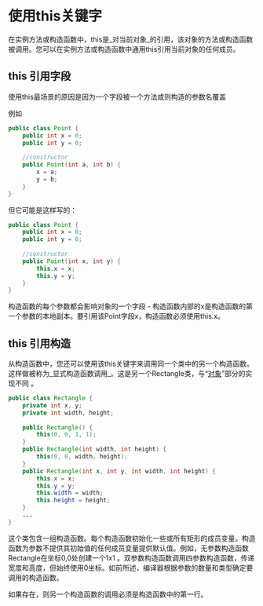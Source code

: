 # 使用this关键字

在实例方法或构造函数中，this是_对当前对象_的引用，该对象的方法或构造函数被调用。您可以在实例方法或构造函数中通用this引用当前对象的任何成员。

## this 引用字段

使用this最场景的原因是因为一个字段被一个方法或则构造的参数名覆盖

例如

```java
public class Point {
    public int x = 0;
    public int y = 0;
        
    //constructor
    public Point(int a, int b) {
        x = a;
        y = b;
    }
}
```
但它可能是这样写的：

```java
public class Point {
    public int x = 0;
    public int y = 0;
        
    //constructor
    public Point(int x, int y) {
        this.x = x;
        this.y = y;
    }
}
```

构造函数的每个参数都会影响对象的一个​​字段 - 构造函数内部的x是构造函数的第一个参数的本地副本。要引用该Point字段x，构造函数必须使用this.x。

## this 引用构造

从构造函数中，您还可以使用该this关键字来调用同一个类中的另一个构造函数。这样做被称为_显式构造函数调用_。这是另一个Rectangle类，与“[对象](//content/java/javaoo/objects.md)”部分的实现不同 。

```java
public class Rectangle {
    private int x, y;
    private int width, height;
        
    public Rectangle() {
        this(0, 0, 1, 1);
    }
    public Rectangle(int width, int height) {
        this(0, 0, width, height);
    }
    public Rectangle(int x, int y, int width, int height) {
        this.x = x;
        this.y = y;
        this.width = width;
        this.height = height;
    }
    ...
}
```

这个类包含一组构造函数。每个构造函数初始化一些或所有矩形的成员变量。构造函数为参数不提供其初始值的任何成员变量提供默认值。例如，无参数构造函数Rectangle在坐标0,0处创建一个1x1 。双参数构造函数调用四参数构造函数，传递宽度和高度，但始终使用0坐标。如前所述，编译器根据参数的数量和类型确定要调用的构造函数。

如果存在，则另一个构造函数的调用必须是构造函数中的第一行。
























